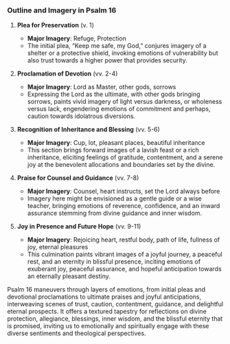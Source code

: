 ### Outline and Imagery in Psalm 16

1. **Plea for Preservation** (v. 1)
   - **Major Imagery**: Refuge, Protection
   - The initial plea, “Keep me safe, my God,” conjures imagery of a shelter or a protective shield, invoking emotions of vulnerability but also trust towards a higher power that provides security.

2. **Proclamation of Devotion** (vv. 2-4)
   - **Major Imagery**: Lord as Master, other gods, sorrows
   - Expressing the Lord as the ultimate, with other gods bringing sorrows, paints vivid imagery of light versus darkness, or wholeness versus lack, engendering emotions of commitment and perhaps, caution towards idolatrous diversions.

3. **Recognition of Inheritance and Blessing** (vv. 5-6)
   - **Major Imagery**: Cup, lot, pleasant places, beautiful inheritance
   - This section brings forward images of a lavish feast or a rich inheritance, eliciting feelings of gratitude, contentment, and a serene joy at the benevolent allocations and boundaries set by the divine.

4. **Praise for Counsel and Guidance** (vv. 7-8)
   - **Major Imagery**: Counsel, heart instructs, set the Lord always before
   - Imagery here might be envisioned as a gentle guide or a wise teacher, bringing emotions of reverence, confidence, and an inward assurance stemming from divine guidance and inner wisdom.

5. **Joy in Presence and Future Hope** (vv. 9-11)
   - **Major Imagery**: Rejoicing heart, restful body, path of life, fullness of joy, eternal pleasures
   - This culmination paints vibrant images of a joyful journey, a peaceful rest, and an eternity in blissful presence, inciting emotions of exuberant joy, peaceful assurance, and hopeful anticipation towards an eternally pleasant destiny.

Psalm 16 maneuvers through layers of emotions, from initial pleas and devotional proclamations to ultimate praises and joyful anticipations, interweaving scenes of trust, caution, contentment, guidance, and delightful eternal prospects. It offers a textured tapestry for reflections on divine protection, allegiance, blessings, inner wisdom, and the blissful eternity that is promised, inviting us to emotionally and spiritually engage with these diverse sentiments and theological perspectives.
